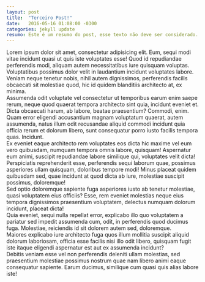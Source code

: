 ```yaml
---
layout: post
title:  "Terceiro Post!"
date:   2016-05-16 01:08:00 -0300
categories: jekyll update
resumo: Este é um resumo do post, esse texto não deve ser considerado.
---
```


<div>Lorem ipsum dolor sit amet, consectetur adipisicing elit. Eum, sequi modi vitae incidunt quasi ut quis iste voluptates esse! Quod id repudiandae perferendis modi, aliquam autem necessitatibus iure quisquam voluptas.</div>
<div>Voluptatibus possimus dolor velit in laudantium incidunt voluptates labore. Veniam neque tenetur nobis, nihil autem dignissimos, perferendis facilis obcaecati sit molestiae quod, hic id quidem blanditiis architecto at, ex minima.</div>
<div>Assumenda odit voluptate vel consectetur ut temporibus earum enim saepe rerum, neque quod quaerat tempora architecto sint quia, incidunt eveniet et. Dicta obcaecati harum, ab labore, beatae praesentium? Commodi, enim.</div>
<div>Quam error eligendi accusantium magnam voluptatum quaerat, autem assumenda, natus illum odit recusandae aliquid commodi incidunt quia officia rerum et dolorum libero, sunt consequatur porro iusto facilis tempora quas. Incidunt.</div>
<div>Ex eveniet eaque architecto rem voluptates eos dicta hic maxime vel eum vero quibusdam, numquam tempora omnis labore, quisquam! Aspernatur eum animi, suscipit repudiandae labore similique qui, voluptates velit dicta!</div>
<div>Perspiciatis reprehenderit esse, perferendis sequi laborum quae, possimus asperiores ullam quisquam, doloribus tempore modi! Minus placeat quidem quibusdam sed, quae incidunt at quod dicta ab iure, molestiae suscipit possimus, doloremque!</div>
<div>Sed optio doloremque sapiente fuga asperiores iusto ab tenetur molestiae, quasi voluptatem eius officiis? Esse, rem eveniet molestias neque eius tempora dignissimos praesentium voluptatem, delectus numquam dolorum incidunt, placeat dicta!</div>
<div>Quia eveniet, sequi nulla repellat error, explicabo illo quo voluptatem a pariatur sed impedit assumenda cum, odit, in perferendis quod ducimus fuga. Molestiae, reiciendis id sit dolorem autem sed, doloremque.</div>
<div>Maiores explicabo iure architecto fuga quos illum mollitia suscipit aliquid dolorum laboriosam, officia esse facilis nisi illo odit libero, quisquam fugit iste itaque eligendi aspernatur est aut ex assumenda incidunt?</div>
<div>Debitis veniam esse vel non perferendis deleniti ullam molestias, sed praesentium molestiae possimus nostrum quae nam libero animi eaque consequatur sapiente. Earum ducimus, similique cum quasi quis alias labore iste!</div>